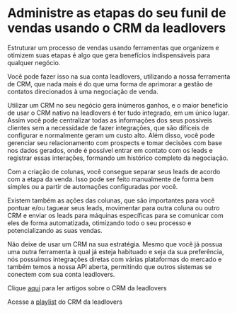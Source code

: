 # Administre as etapas do seu funil de vendas usando o CRM da leadlovers

Estruturar um processo de vendas usando ferramentas que organizem e otimizem suas etapas é algo que gera benefícios indispensáveis para qualquer negócio.

Você pode fazer isso na sua conta leadlovers, utilizando a nossa ferramenta de CRM, que nada mais é do que uma forma de aprimorar a gestão de contatos direcionados à uma negociação de venda.

Utilizar um CRM no seu negócio gera inúmeros ganhos, e o maior benefício de usar o CRM nativo na leadlovers é ter tudo integrado, em um único lugar. Assim você pode centralizar todas as informações dos seus possíveis clientes sem a necessidade de fazer integrações, que são difíceis de configurar e normalmente geram um custo alto. Além disso, você pode gerenciar seu relacionamento com prospects e tomar decisões com base nos dados gerados, onde é possível entrar em contato com os leads e registrar essas interações, formando um histórico completo da negociação.

Com a criação de colunas, você consegue separar seus leads de acordo com a etapa da venda. Isso pode ser feito manualmente de forma bem simples ou a partir de automações configuradas por você.

Existem também as ações das colunas, que são importantes para você pontuar e/ou taguear seus leads, movimentar para outra coluna ou outro CRM e enviar os leads para máquinas específicas para se comunicar com eles de forma automatizada, otimizando todo o seu processo e potencializando as suas vendas.

Não deixe de usar um CRM na sua estratégia. Mesmo que você já possua uma outra ferramenta à qual já esteja habituado e seja da sua preferência, nós possuímos integrações diretas com várias plataformas do mercado e também temos a nossa API aberta, permitindo que outros sistemas se conectem com sua conta leadlovers.

Clique [aqui](https://suporte.love/como-usar-o-pipeline/) para ler artigos sobre o CRM da leadlovers

Acesse a [playlist](https://www.youtube.com/watch?v=\_\_TeZiOC\_8o\&list=PLtgvM3V6P-9HR1sr\_s\_jrrygDnEmCa6AT) do CRM da leadlovers
